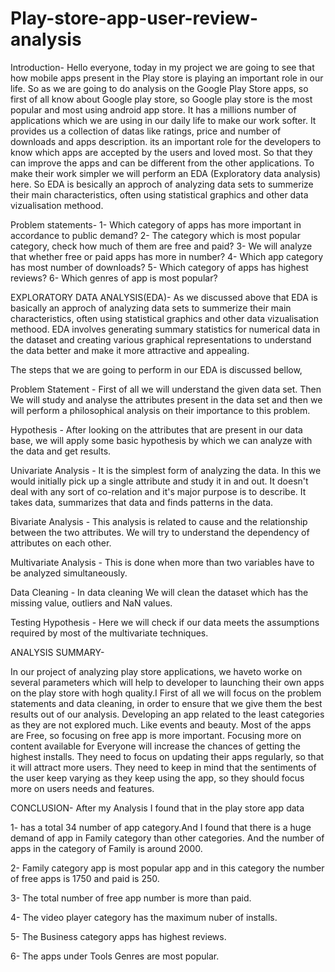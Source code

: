 # Play-store-app-user-review-analysis
Introduction-
Hello everyone, today in my project  we are going to see that how  mobile apps present in the Play store is playing an important role in our life. So as we are going to do analysis on  the Google Play Store apps, so first of all know about Google play store, so Google play store  is the most popular and most using android app store. It has a  millions number of applications which we are using in our daily life to make our work softer. It provides us a collection of datas  like ratings, price and number of downloads and apps description. its an important role for the developers to know which apps are accepted  by the users and loved most. So that they can improve the apps and can be different from the other  applications. To make their work simpler we will perform an EDA (Exploratory data analysis) here. So EDA is besically an approch of analyzing data sets to summerize their main characteristics, often using statistical graphics and other data vizualisation methood.

Problem statements-
1- Which category of apps has more important in accordance to public demand?
2- The category which is most popular category, check how much of them are free and paid?
3- We will analyze that whether free or paid apps has more in number?
4- Which app category has most number of downloads?
5- Which category of apps has highest reviews?
6- Which genres of app is most popular?

EXPLORATORY DATA ANALYSIS(EDA)-
As we discussed above that EDA is basically an approch of analyzing data sets to summerize their main characteristics, often using statistical graphics and other data vizualisation methood.
EDA involves generating summary statistics for numerical data in the dataset and creating various graphical representations to understand the data better and make it more attractive and appealing.

The steps that we are going to perform in our EDA is discussed bellow,

Problem Statement - First of all we will understand the given data set. Then We will study and analyse  the attributes present in the data set and then we will perform a philosophical analysis on their importance to this problem.

Hypothesis - After looking on the attributes that are present in our  data base, we will  apply some basic hypothesis by which we can analyze with the data and get results.

Univariate Analysis - It is the simplest form of analyzing the data. In this we would initially pick up a single attribute and study it in and out. It doesn't deal with any sort of co-relation and it's major purpose is to describe. It takes data, summarizes that data and finds patterns in the data.

Bivariate Analysis - This analysis is related to cause and the relationship between the two attributes. We will try to understand the dependency of attributes on each other.

Multivariate Analysis - This is done when more than two variables have to be analyzed simultaneously.

Data Cleaning - In data cleaning We will clean the dataset which has the missing value, outliers and NaN values.

Testing Hypothesis - Here we will check if our data meets the assumptions required by most of the multivariate techniques.

ANALYSIS SUMMARY-

In our project of analyzing play store applications, we haveto  worke on several parameters which will help to developer to launching their own apps on the play store with hogh quality.I First of all we will focus on the problem statements and data cleaning, in order to ensure that we give them the best results out of our analysis.
Developing an app related to the least categories as they are not explored much. Like events and beauty. Most of the apps are Free, so focusing on free app is more important. Focusing more on content available for Everyone will increase the chances of getting the highest installs. They need to focus on updating their apps regularly, so that it will attract more users. They need to keep in mind that the sentiments of the user keep varying as they keep using the app, so they should focus more on users needs and features.

CONCLUSION-
After my Analysis I found that in the play store app data

1- has a total 34 number of app category.And I found that there is a huge demand of app in Family category than other categories. And the number of apps in the category of Family is around 2000.

2- Family category app is most popular app and in this category the number of free apps is 1750 and paid is 250.

3- The total number of free app number is more than paid.

4- The video player category has the maximum nuber of installs.

5- The Business category apps has highest reviews.

6- The apps under Tools Genres are most popular.
